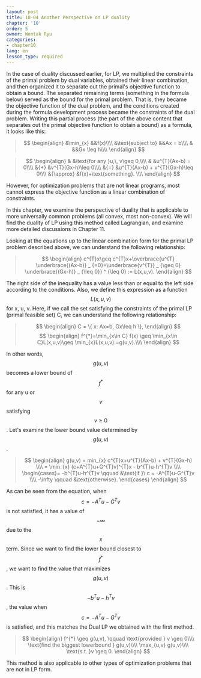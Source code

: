 ```yaml
---
layout: post
title: 10-04 Another Perspective on LP duality
chapter: '10'
order: 5
owner: Wontak Ryu
categories:
- chapter10
lang: en
lesson_type: required
---
```


<script type="text/x-mathjax-config">
MathJax.Hub.Config({
    displayAlign: "center"
});
</script>
In the case of duality discussed earlier, for LP, we multiplied the constraints of the primal problem by dual variables, obtained their linear combination, and then organized it to separate out the primal's objective function to obtain a bound. The separated remaining terms (something in the formula below) served as the bound for the primal problem. That is, they became the objective function of the dual problem, and the conditions created during the formula development process became the constraints of the dual problem.
Writing this partial process (the part of the above content that separates out the primal objective function to obtain a bound) as a formula, it looks like this:

>$$
>\begin{align}
>&\min_{x} &&f(x)\\\\
>&\text{subject to} &&Ax = b\\\\
>& &&Gx \leq h\\\\
>\end{align}
>$$

>$$
>\begin{align}
>& &\text{for any }u,\, v\geq 0,\\\\
>& &u^{T}(Ax-b) = 0\\\\
>&{+} &v^{T}(Gx-h)\leq 0\\\\
>&{=} &u^{T}(Ax-b) + v^{T}(Gx-h)\leq 0\\\\
>&{\approx} &f(x)+\text{something}. \\\\
>\end{align}
>$$

However, for optimization problems that are not linear programs, most cannot express the objective function as a linear combination of constraints. 

In this chapter, we examine the perspective of duality that is applicable to more universally common problems (all convex, most non-convex). We will find the duality of LP using this method called Lagrangian, and examine more detailed discussions in Chapter 11.

Looking at the equations up to the linear combination form for the primal LP problem described above, we can understand the following relationship:
>$$
>\begin{align}
>c^{T}x\geq c^{T}x+\overbrace{u^{T} \underbrace{(Ax-b)} _ {=0}+\underbrace{v^{T}} _ {\geq 0} \underbrace{(Gx-h)} _ {\leq 0}} ^ {\leq 0} := L(x,u,v).
>\end{align}
>$$

The right side of the inequality has a value less than or equal to the left side according to the conditions. Also, we define this expression as a function $$L(x, u, v)$$ for x, u, v.
Here, if we call the set satisfying the constraints of the primal LP (primal feasible set) C, we can understand the following relationship:

>$$
>\begin{align}
>C =  \{ x: Ax=b, Gx\leq h \},
>\end{align}
>$$
>$$
>\begin{align}
>f^{*}=\min_{x\in C} f(x) \geq \min_{x\in C}L(x,u,v)\geq \min_{x}L(x,u,v):=g(u,v).\\\\
>\end{align}
>$$

In other words, $$g(u,v)$$ becomes a lower bound of $$f^{*}$$ for any u or $$v$$ satisfying $$v\geq0$$.
Let's examine the lower bound value determined by $$g(u,v)$$.

>$$
>\begin{align}
g(u,v) = min_{x} c^{T}x+u^{T}(Ax-b) + v^{T}(Gx-h) \\\\
= \min_{x} (c+A^{T}u+G^{T}v)^{T}x - b^{T}u-h^{T}v \\\\
\begin{cases}= -b^{T}u-h^{T}v \qquad &\text{if }\ c = -A^{T}u-G^{T}v \\\\
-\infty \qquad &\text{otherwise}.
\end{cases}
>\end{align}
>$$


As can be seen from the equation, when $$c = -A^{T}u-G^{T}v$$ is not satisfied, it has a value of $$-\infty$$ due to the $$x$$ term.
Since we want to find the lower bound closest to $$f^{*}$$, we want to find the value that maximizes $$g(u, v)$$. This is $$-b^{T}u-h^{T}v$$, the value when $$c = -A^{T}u-G^{T}v$$ is satisfied, and this matches the Dual LP we obtained with the first method.

>$$
>\begin{align}
>f^{*} \geq g(u,v), \qquad \text{provided } v \geq 0\\\\
>\text{find the biggest lowerbound  } g(u,v)\\\\
>\max_{u,v} g(u,v)\\\\
>\text{s.t. }v \geq 0. 
>\end{align}
>$$

This method is also applicable to other types of optimization problems that are not in LP form.